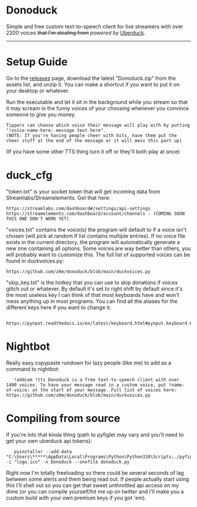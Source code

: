 # Donoduck
Simple and free custom text-to-speech client for live streamers with over 2200 voices ~~that I'm stealing from~~ <em>powered by</em> [Uberduck](https://uberduck.ai/).

-----------------------------

# Setup Guide
Go to the [releases](https://github.com/z6m/donoduck/releases) page, download the latest "Donoduck.zip" from the assets list, and unzip it. You can make a shortcut if you want to put it on your desktop or whatever.

Run the executable and let it sit in the background while you stream so that it may scream in the funny voices of your choosing whenever you convince someone to give you money.

    Tippers can choose which voice their message will play with by putting "!voice-name-here: message text here". 
    (NOTE: If you're having people cheer with bits, have them put the cheer stuff at the end of the message or it will mess this part up)

(If you have some other TTS thing turn it off or they'll both play at once)

# duck_cfg
"token.txt" is your socket token that will get incoming data from Streamlabs/Streamelements. Get that here:

    https://streamlabs.com/dashboard#/settings/api-settings
    https://streamelements.com/dashboard/account/channels - (COMING SOON THIS ONE DON'T WORK YET)
    

"voices.txt" contains the voice(s) the program will default to if a voice isn't chosen (will pick at random if list contains multiple entries). If no voice file exists in the current directory, the program will automatically generate a new one containing all options. Some voices are way better than others, you will probably want to customize this. The full list of supported voices can be found in duckvoices.py:

    https://github.com/z6m/donoduck/blob/main/duckvoices.py

"skip_key.txt" is the hotkey that you can use to skip donations if voices glitch out or whatever. By default it's set to right shift by default since it's the most useless key I can think of that most keyboards have and won't mess anything up in most programs. You can find all the aliases for the different keys here if you want to change it:
        
        https://pynput.readthedocs.io/en/latest/keyboard.html#pynput.keyboard.Key


# Nightbot 
Really easy copypaste rundown for lazy people (like me) to add as a command to nightbot:

       !addcom !tts Donoduck is a free text-to-speech client with over 1400 voices. To have your message read in a custom voice, put !name-of-voice: at the start of your message. Full list of voices here: https://github.com/z6m/donoduck/blob/main/duckvoices.py
       


# Compiling from source 
If you're into that kinda thing (path to pyfiglet may vary and you'll need to get your own uberduck api tokens):

       pyinstaller --add-data "C:\Users\*****\AppData\Local\Programs\Python\Python310\Scripts;./pyfiglet" -i "logo.ico" -n Donoduck --onefile donoduck.py

Right now I'm totally freeloading so there could be several seconds of lag between some alerts and them being read out. If people actually start using this I'll shell out so you can get that sweet unthrottled api access on my dime (or you can compile yourself/hit me up on twitter and I'll make you a custom build with your own premium keys if you got 'em). 
